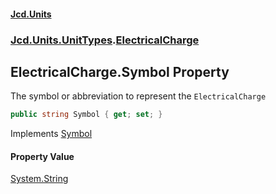 #### [Jcd.Units](index.md 'index')
### [Jcd.Units.UnitTypes](Jcd.Units.UnitTypes.md 'Jcd.Units.UnitTypes').[ElectricalCharge](Jcd.Units.UnitTypes.ElectricalCharge.md 'Jcd.Units.UnitTypes.ElectricalCharge')

## ElectricalCharge.Symbol Property

The symbol or abbreviation to represent the `ElectricalCharge`

```csharp
public string Symbol { get; set; }
```

Implements [Symbol](Jcd.Units.IUnitOfMeasure_TUnits_.Symbol.md 'Jcd.Units.IUnitOfMeasure<TUnits>.Symbol')

#### Property Value
[System.String](https://docs.microsoft.com/en-us/dotnet/api/System.String 'System.String')